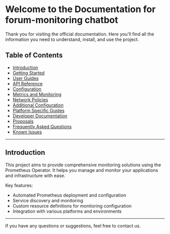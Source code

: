 # Welcome to the Documentation for forum-monitoring chatbot

Thank you for visiting the official documentation. Here you'll find all the information you need to understand, install, and use the project.

## Table of Contents

- [Introduction](#introduction)
- [Getting Started](prometheus-operator/getting-started/)
- [User Guides](prometheus-operator/user-guides/)
- [API Reference](prometheus-operator/api-reference/)
- [Configuration](prometheus-operator/custom-configuration.md)
- [Metrics and Monitoring](prometheus-operator/exposing-metrics.md)
- [Network Policies](prometheus-operator/network-policies.md)
- [Additional Configuration](prometheus-operator/additional-scrape-config.md)
- [Platform Specific Guides](prometheus-operator/platform/)
- [Developer Documentation](prometheus-operator/developer/)
- [Proposals](prometheus-operator/proposals/)
- [Frequently Asked Questions](faq.md)
- [Known Issues](known_issues.md)

---

## Introduction

This project aims to provide comprehensive monitoring solutions using the Prometheus Operator. It helps you manage and monitor your applications and infrastructure with ease.

Key features:
- Automated Prometheus deployment and configuration
- Service discovery and monitoring
- Custom resource definitions for monitoring configuration
- Integration with various platforms and environments

---

If you have any questions or suggestions, feel free to contact us.
